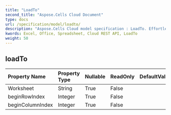 ```yaml
---
title: "LoadTo"
second_title: "Aspose.Cells Cloud Document"
type: docs
url: /specification/model/loadto/
description: "Aspose.Cells Cloud model specification : LoadTo. Effortlessly handle Excel and other spreadsheet documents with features like opening, generating, editing, splitting, merging, comparing, and converting."
kwords: Excel, Office, Spreadsheet, Cloud REST API, LoadTo
weight: 50
---
```


## **loadTo**

 

| Property Name | Property Type | Nullable |  ReadOnly | DefaultValue | Description | 
| :- | :- | :- |:- |  :- | :- |
| Worksheet | String | True |  False |  |  |  
| beginRowIndex | Integer | True |  False |  |  |  
| beginColumnIndex | Integer | True |  False |  |  |  

